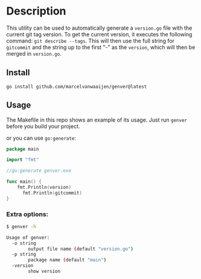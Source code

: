 # Description

This utility can be used to automatically generate a `version.go` file with the current git tag version. To get the current version, it executes the following command:
`git describe --tags`. This will then use the full string for `gitcommit` and the string up to the first "-" as the `version`, which will then be merged in `version.go`.

## Install
`go install github.com/marcelvanwaaijen/genver@latest`

## Usage
The Makefile in this repo shows an example of its usage. Just run `genver` before you build your project.

or you can use `go:generate`:
```go
package main

import "fmt"

//go:generate genver.exe

func main() {
	fmt.Println(version)
      fmt.Println(gitcommit)
}

```

### Extra options:
```sh
$ genver -h

Usage of genver:
  -o string
        output file name (default "version.go")
  -p string
        package name (default "main")
  -version
        show version
```
